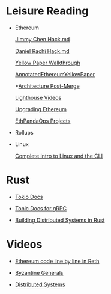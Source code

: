 # Leisure Reading

- Ethereum

  [Jimmy Chen Hack.md](https://hackmd.io/@jimmygchen)

  [Daniel Rachi Hack.md](https://hackmd.io/@danielrachi)

  [Yellow Paper Walkthrough](https://www.lucassaldanha.com/)

  [AnnotatedEthereumYellowPaper](https://github.com/vlnistor/AnnotatedEthereumYellowPaper/blob/main/README.md)

  \*[Architecture Post-Merge](https://tim.mirror.xyz/sR23jU02we6zXRgsF_oTUkttL83S3vyn05vJWnnp-Lc)

  [Lighthouse Videos](https://www.youtube.com/results?search_query=ethereum+lighthouse+code)

  [Upgrading Ethereum](https://eth2book.info/capella/)

  [EthPandaOps Projects](https://github.com/ethpandaops)

- Rollups

- Linux

  [Complete intro to Linux and the CLI](https://btholt.github.io/complete-intro-to-linux-and-the-cli/what-will-you-learn)

# Rust

- [Tokio Docs](https://tokio.rs/tokio/tutorial)

- [Tonic Docs for gRPC](https://github.com/hyperium/tonic)

- [Building Distributed Systems in Rust](https://www.youtube.com/watch?v=gboGyccRVXI)

# Videos

- [Ethereum code line by line in Reth](https://www.youtube.com/watch?v=gPQ-uXj03iQ)

- [Byzantine Generals](https://www.youtube.com/watch?v=c7yvOlwBPoQ)

- [Distributed Systems](https://www.youtube.com/playlist?list=PLeKd45zvjcDFUEv_ohr_HdUFe97RItdiB)
